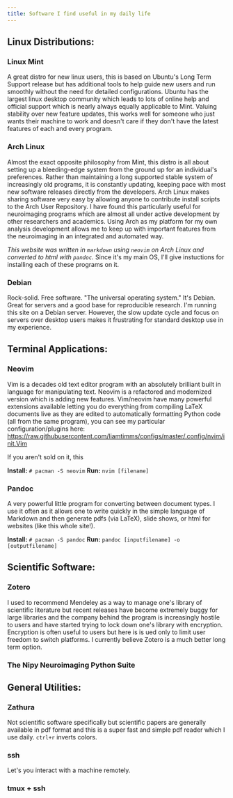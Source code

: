 ```yaml
---
title: Software I find useful in my daily life
---
```


## Linux Distributions:
### Linux Mint
A great distro for new linux users, this is based on Ubuntu's Long Term Support release but has additional tools to help guide new users and run smoothly without the need for detailed configurations. Ubuntu has the largest linux desktop community which leads to lots of online help and official support which is nearly always equally applicable to Mint. Valuing stability over new feature updates, this works well for someone who just wants their machine to work and doesn't care if they don't have the latest features of each and every program.

### Arch Linux
Almost the exact opposite philosophy from Mint, this distro is all about setting up a bleeding-edge system from the ground up for an individual's preferences. Rather than maintaining a long supported stable system of increasingly old programs, it is constantly updating, keeping pace with most new software releases directly from the developers. Arch Linux makes sharing software very easy by allowing anyone to contribute install scripts to the Arch User Repository. I have found this particularly useful for neuroimaging programs which are almost all under active development by other researchers and academics. Using Arch as my platform for my own analysis development allows me to keep up with important features from the neuroimaging in an integrated and automated way.

*This website was written in `markdown` using `neovim` on Arch Linux and converted to html with `pandoc`.* Since it's my main OS, I'll give instuctions for installing each of these programs on it.

### Debian
Rock-solid. Free software. "The universal operating system." It's Debian. Great for servers and a good base for reproducible research. I'm running this site on a Debian server. However, the slow update cycle and focus on servers over desktop users makes it frustrating for standard desktop use in my experience.

## Terminal Applications:
### Neovim
Vim is a decades old text editor program with an absolutely brilliant built in language for manipulating text. Neovim is a refactored and modernized version which is adding new features. Vim/neovim have many powerful extensions available letting you do everything from compiling LaTeX documents live as they are edited to automatically formatting Python code (all from the same program), you can see my particular configuration/plugins here: https://raw.githubusercontent.com/liamtimms/configs/master/.config/nvim/init.Vim

If you aren't sold on it, this

**Install:** `# pacman -S neovim`
**Run:** `nvim [filename]`

### Pandoc
A very powerful little program for converting between document types. I use it often as it allows one to write quickly in the simple language of Markdown and then generate pdfs (via LaTeX), slide shows, or html for websites (like this whole site!).

**Install:** `# pacman -S pandoc`
**Run:** `pandoc [inputfilename] -o [outputfilename]`

## Scientific Software:
### Zotero
I used to recommend Mendeley as a way to manage one's library of scientific literature but recent releases have become extremely buggy for large libraries and the company behind the program is increasingly hostile to users and have started trying to lock down one's library with encryption. Encryption is often useful to users but here is is ued only to limit user freedom to switch platforms. I currently believe Zotero is a much better long term option.

### The Nipy Neuroimaging Python Suite

## General Utilities:
### Zathura
Not scientific software specifically but scientific papers are generally available in pdf format and this is a super fast and simple pdf reader which I use daily. `ctrl+r` inverts colors.

### ssh
Let's you interact with a machine remotely.
### tmux + ssh

###
